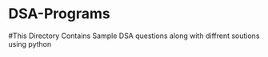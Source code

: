 # DSA-Programs

#This Directory Contains Sample DSA questions along with diffrent soutions using python
